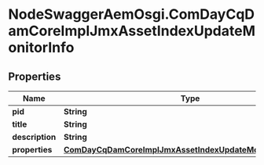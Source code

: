 # NodeSwaggerAemOsgi.ComDayCqDamCoreImplJmxAssetIndexUpdateMonitorInfo

## Properties
Name | Type | Description | Notes
------------ | ------------- | ------------- | -------------
**pid** | **String** |  | [optional] 
**title** | **String** |  | [optional] 
**description** | **String** |  | [optional] 
**properties** | [**ComDayCqDamCoreImplJmxAssetIndexUpdateMonitorProperties**](ComDayCqDamCoreImplJmxAssetIndexUpdateMonitorProperties.md) |  | [optional] 


